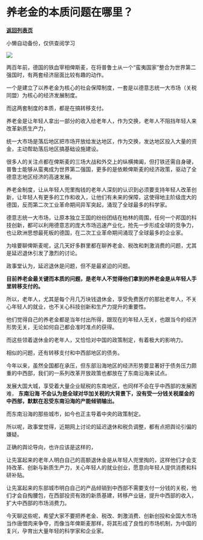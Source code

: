 # 养老金的本质问题在哪里？

[**返回列表页**](/gzh/政事堂2019)

小懒自动备份，仅供查阅学习

![](https://mmbiz.qpic.cn/mmbiz_jpg/rxhS23yu8cObJxYO5kguDZ3WpuVpBcomVPvz5AGRHFJo97Pp8oiaYHHbLAk3KHWDcyUSTp8YpHia7WiaFBkAxD3jg/640?wx_fmt=jpeg&from;=appmsg)

两百年前，德国的铁血宰相俾斯麦，在将普鲁士从一个“蛮夷国家”整合为世界第二强国时，有两套经济层面比较有趣的动作。

一个是建立了以养老金为核心的社会保障制度，一套是以德意志统一大市场（关税同盟）为核心的经济发展制度。

而这两套制度的本质，都是在搞转移支付。

养老金是让年轻人拿出一部分的收入给老年人，作为交换，老年人不阻挡年轻人来改革新质生产力，

统一大市场是落后地区把市场开放给发达地区，作为交换，发达地区投入大量的资金，主动帮助落后地区搞基础设施建设。‍‍‍

很多人的关注点都在俾斯麦的三场大战和外交上的纵横捭阖，但打铁还需自身硬，普鲁士能够从蛮夷成为世界第二强国，更多的是依赖俾斯麦的经济政策，驱动了全德意志地区经济的高速发展。

养老金制度，让从年轻人兜里掏钱的老年人深刻的认识到必须要支持年轻人改革创新，让年轻人有更多的工作和收入，让他们有未来的保障，这使得地主阶级庞大的德国，反而第二次工业革命期间异军突起，涌现了全球最多的科学家。

德意志统一大市场，让原本独立王国的纷纷团结在柏林的周围，任何一个邦国的科技创新，都可以利用德意志的庞大市场迅速产业化，抢先一步形成全球的竞争力，也让欧洲思想最死板的德国，在二次工业革命期间涌现了全球最多的企业家。

为啥要聊俾斯麦呢，这几天好多群里都在聊养老金、税改和刺激消费的问题，尤其是延迟退休引发了激烈的讨论。

政事堂认为，延迟退休是问题，但不是最紧迫的问题。

 **目前养老金最关键而本质的问题，是老年人不觉得他们拿到的养老金是从年轻人手里转移支付的。**  

所以，老年人，尤其是每个月几万块钱退休金，享受免费医疗的那批老年人，不关心年轻人的就业，也不关心科技创新和生产力提升的重要性。

他们觉得自己的养老金都是当年付出所得，跟现在的年轻人无关，也跟当今的经济形势无关，无论如何自己都会准时准点的获得。

而这些领着退休金的老年人，又恰恰对中国的政策制定，有着极大的影响力。

相似的问题，还有转移支付和中西部地区的债务。

今年以来，虽然全国都在承压，但东部沿海地区的经济形势要显著好于债务压力颇重的中西部，我们的一系列改革开放政策也都放在了东南沿海来试点。

发展大国大城，享受着大量企业赋税的东南地区，也同样不会在乎中西部的发展困难， **东南沿海**
**不会认为是全球对华加关税的大背景下，没有受一分钱关税厘金的中西部，默默在忍受东南沿海的产能倾销输出。** ‍‍‍‍‍‍‍‍‍‍‍‍‍‍‍‍‍‍

而东南沿海的那些城市，如今也正主导着中央的政策制定。

所以呢，政事堂觉得，近期网上讨论的延迟退休和税负调整，都有点把舆论引偏的嫌疑。‍‍

正确的舆论导向，也许应该是这样的，

让先富起来的老年人明白自己的高额退休金是从年轻人兜里掏的，这样他们才会支持改革、创新与新质生产力，关心年轻人的就业创业，愿意向年轻人提供消费和科研补贴。‍‍‍‍‍‍‍‍

让先富起来的东部城市明白自己的产品倾销到中西部不需要支付一分钱的关税，他们才会自掏腰包，在西部投资有效的新质基建，转移产业链，提升中西部的收入，扩大中西部的市场消费力。‍‍‍‍‍

今天聊这些呢，希望大家不要把养老金、税改、刺激消费、创新创投和全国大市场当作唐僧肉来争夺，而像当年俾斯麦那样，将其形成了良性的市场机制，为中国的复兴，孕育出大量年轻的科学家和企业家。

